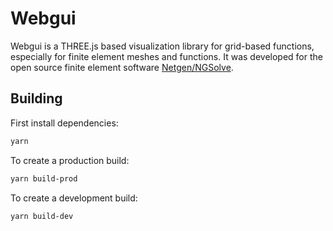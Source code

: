 # Webgui

Webgui is a THREE.js based visualization library for grid-based functions, especially for finite element meshes and functions. It was developed for the open source finite element software [Netgen/NGSolve](https://github.com/NGSolve/ngsolve.git).

## Building

First install dependencies:

```sh
yarn
```

To create a production build:

```sh
yarn build-prod
```

To create a development build:

```sh
yarn build-dev
```
